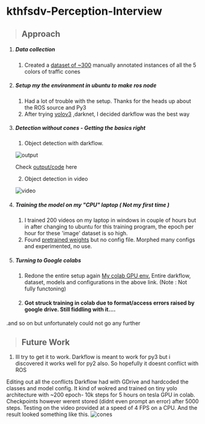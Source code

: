 # kthfsdv-Perception-Interview

 > ## Approach
  1) ##### Data collection
  		1) Created a [dataset of ~300](https://drive.google.com/drive/folders/1GKAPXpw4lRAy_a3nn1UtU1FfNdwT2IfR?usp=sharing) manually annotated instances of all the 5 colors of traffic cones
        
  2) ##### Setup my the environment in ubuntu to make ros node 
  		1) Had a lot of trouble with the setup. Thanks for the heads up about the ROS source and Py3   
     2) After trying [yolov3](https://github.com/bsridatta/kthfsdv-Perception-Interview/blob/master/Yolo.py) ,darknet, I decided darkflow was the best way
  
  3) ##### Detection without cones - Getting the basics right
      1) Object detection with darkflow. 
      
      ![output](https://github.com/bsridatta/kthfsdv-Perception-Interview/blob/master/darkflow.png)
      
      Check [output/code](https://github.com/bsridatta/kthfsdv-Perception-Interview/blob/master/py2%20Darkflow.ipynb) here
     
      2) Object detection in video 
     
      ![video]("https://github.com/bsridatta/kthfsdv-Perception-Interview/blob/master/video.avi")

  4) ##### Training the  model on my "CPU" laptop ( Not my first time ) 
  	
    	1) I trained 200 videos on my laptop in windows in couple of hours but in after changing to ubuntu for this training program,  the epoch per hour for these 'image' dataset is so high. 
  		2) Found [pretrained weights](https://github.com/melfm/dukecone) but no config file. Morphed many configs and experimented, no use.
   
   5) ##### Turning to Google colabs  
      	1) Redone the entire setup again [My colab GPU env.](https://drive.google.com/drive/folders/1r6yw32bb-H6Xb52tpjTJ5JJeXERog_dN?usp=sharing) Entire darkflow, dataset, models and configurations in the above link. (Note : Not fully functoning) 
   		2) #### Got struck training in colab due to format/access errors raised by google drive. Still fiddling with it....   
  
  .and so on but unfortunately could not go any further 
  
  > ## Future Work
  1) Ill try to get it to work. Darkflow is meant to work for py3 but i discovered it works well for py2 also. So hopefully it doesnt conflict with ROS
  
  Editing out all the conflicts Darkflow had with GDrive and hardcoded the classes and model config. It kind of wokred and trained on tiny yolo architecture with ~200 epoch- 10k steps for 5 hours on tesla GPU in colab. Checkpoints however werent stored (didnt even prompt an error) after 5000 steps. Testing on the video provided at a speed of 4 FPS on a CPU. And the result looked something like this. 
     ![cones](https://github.com/bsridatta/kthfsdv-Perception-Interview/blob/master/conesDetection.png)
     
     
     
